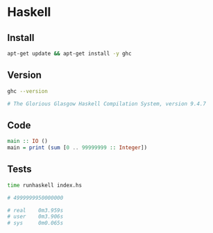 # Haskell

## Install

```bash
apt-get update && apt-get install -y ghc
```

## Version

```bash
ghc --version

# The Glorious Glasgow Haskell Compilation System, version 9.4.7
```

## Code

```haskell
main :: IO ()
main = print (sum [0 .. 99999999 :: Integer])
```

## Tests

```bash
time runhaskell index.hs

# 4999999950000000

# real    0m3.959s
# user    0m3.906s
# sys     0m0.065s
```

